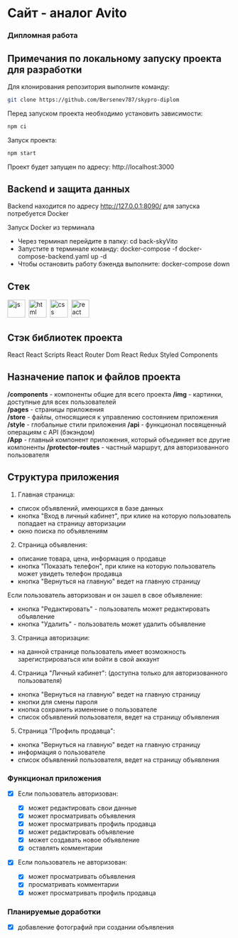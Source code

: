 # Сайт - аналог Avito

### Дипломная работа

## Примечания по локальному запуску проекта для разработки

Для клонирования репозитория выполните команду:

```bash
git clone https://github.com/Bersenev787/skypro-diplom
```

Перед запуском проекта необходимо установить зависимости:

```bash
npm ci
```

Запуск проекта:

```bash
npm start
```

Проект будет запущен по адресу: http://localhost:3000

## Backend и защита данных

Backend находится по адресу http://127.0.0.1:8090/ для запуска потребуется Docker

Запуск Docker из терминала

- Через терминал перейдите в папку: cd back-skyVito
- Запустите в терминале команду: docker-compose -f docker-compose-backend.yaml up -d
- Чтобы остановить работу бэкенда выполните: docker-compose down

## Стек

<div id="socials" aligh="center">
<img src="https://cdn.jsdelivr.net/gh/devicons/devicon/icons/javascript/javascript-original.svg" title="js" width="40" height="40"/>&nbsp;
<img src="https://cdn.jsdelivr.net/gh/devicons/devicon/icons/html5/html5-original.svg" title="html" width="40" height="40"/>&nbsp;
<img src="https://cdn.jsdelivr.net/gh/devicons/devicon/icons/css3/css3-original.svg" title="css" width="40" height="40"/>&nbsp;
<img src="https://cdn.jsdelivr.net/gh/devicons/devicon/icons/react/react-original.svg" title="react" width="40" height="40"/>&nbsp;
</div>

## Стэк библиотек проекта

React
React Scripts
React Router Dom
React Redux
Styled Components

## Назначение папок и файлов проекта

**/components** - компоненты общие для всего проекта
**/img** - картинки, доступные для всех пользователей  
**/pages** - страницы приложения  
**/store** - файлы, относящиеся к управлению состоянием приложения
**/style** - глобальные стили приложения
**/api** - функционал посвященный операциям с API (бэкэндом)  
**/App** - главный компонент приложения, который объединяет все другие компоненты
**/protector-routes** - частный маршрут, для авторизованного пользователя

## Структура приложения

1. Главная страница:

- список объявлений, имеющихся в базе данных
- кнопка "Вход в личный кабинет", при клике на которую пользователь попадает на страницу авторизации
- окно поиска по объявлениям

2. Страница объявления:

- описание товара, цена, информация о продавце
- кнопка "Показать телефон", при клике на которую пользователь может увидеть телефон продавца
- кнопка "Вернуться на главную" ведет на главную страницу

Если пользователь авторизован и он зашел в свое объявление:

- кнопка "Редактировать" - пользователь может редактировать объявление
- кнопка "Удалить" - пользователь может удалить объявление

3. Страница авторизации:

- на данной странице пользователь имеет возможность зарегистрироваться или войти в свой аккаунт

4. Страница "Личный кабинет": (доступна только для авторизованного пользователя)

- кнопка "Вернуться на главную" ведет на главную страницу
- кнопки для смены пароля
- кнопка сохранить изменение о пользователе
- список объявлений пользователя, ведет на страницу объявления

5. Страница "Профиль продавца":

- кнопка "Вернуться на главную" ведет на главную страницу
- информация о пользователе
- список объявлений пользователя, ведет на страницу объявления

### Функционал приложения

- [x] Если пользователь авторизован:

  - [x] может редактировать свои данные
  - [x] может просматривать объявления
  - [x] может просматривать профиль продавца
  - [x] может редактировать объявление
  - [x] может создавать новое объявление
  - [x] оставлять комментарии

- [x] Если пользователь не авторизован:
  - [x] может просматривать объявления
  - [x] просматривать комментарии
  - [x] может просматривать профиль продавца

### Планируемые доработки

- [x] добавление фотографий при создании объявления
